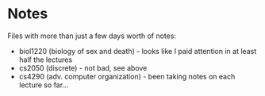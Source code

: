 # Notes

Files with more than just a few days worth of notes:
- biol1220 (biology of sex and death) - looks like I paid attention in at least half the lectures
- cs2050 (discrete) - not bad, see above
- cs4290 (adv. computer organization) - been taking notes on each lecture so far...

